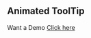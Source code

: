 ## Animated ToolTip

Want a Demo <a href="https://codepen.io/VineethDShetty/pen/WNJmrjv" target="_blank">Click here</a>
